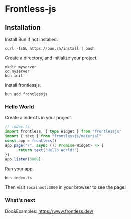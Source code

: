 # Frontless-js
## Installation
Install Bun if not installed.
```console
curl -fsSL https://bun.sh/install | bash
```
Create a directory, and initialize your project.
```console
mkdir myserver
cd myserver
bun init
```
Install frontlessjs.
```console
bun add frontlessjs
```

### Hello World
Create a index.ts in your project
```typescript
// index.ts
import frontless, { type Widget } from "frontlessjs"
import { text } from "frontlessjs/material"
const app = frontless()
app.page("/", async (): Promise<Widget> => {
      return text("Hello World!")
})
app.listen(3000)
```
Run your app.
```console
bun index.ts
```
Then visit `localhost:3000` in your browser to see the page!

### What's next
Doc&Examples: https://www.frontless.dev/